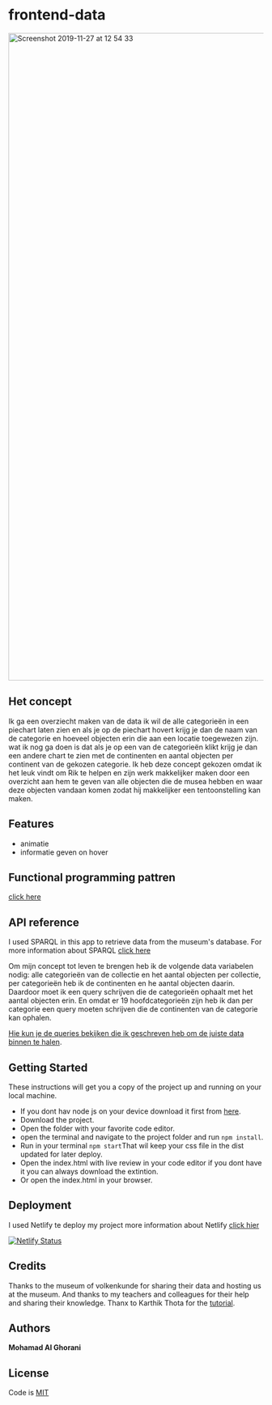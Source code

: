 # frontend-data

<img width="1280" alt="Screenshot 2019-11-27 at 12 54 33" src="https://user-images.githubusercontent.com/45425087/69721516-4b16eb00-1115-11ea-87a4-aefff7935f58.png">


## Het concept

Ik ga een overziecht maken van de data ik wil de alle categorieën in een piechart laten zien en als je op de piechart hovert krijg je dan de naam van de categorie en hoeveel objecten erin die aan een locatie toegewezen zijn. wat ik nog ga doen is dat als je op een van de categorieën klikt krijg je dan een andere chart te zien met de continenten en aantal objecten per continent van de gekozen categorie. Ik heb deze concept gekozen omdat ik het leuk vindt om Rik te helpen en zijn werk makkelijker maken door een overzicht aan hem te geven van alle objecten die de musea hebben en waar deze objecten vandaan komen zodat hij makkelijker een tentoonstelling kan maken.

## Features 
* animatie
* informatie geven on hover

## Functional programming pattren
[click here](https://github.com/MohamadAlGhorani/functional-programming/wiki/Data-opschonen) 

## API reference

I used SPARQL in this app to retrieve data from the museum's database. For more information about SPARQL [click here](https://nl.wikipedia.org/wiki/SPARQL)

Om mijn concept tot leven te brengen heb ik de volgende data variabelen nodig: alle categorieën van de collectie 
en het aantal objecten per collectie, per categorieën heb ik de continenten en he aantal objecten daarin. Daardoor moet ik een query schrijven die de categorieën ophaalt met het aantal objecten erin. En omdat er 19 hoofdcategorieën zijn heb ik dan per categorie een query moeten schrijven die de continenten van de categorie kan ophalen. 

[Hie kun je de queries bekijken die ik geschreven heb om de juiste data binnen te halen](https://github.com/MohamadAlGhorani/frontend-data/wiki/Data-en-SPARQUL-query).

## Getting Started

These instructions will get you a copy of the project up and running on your local machine.
* If you dont hav node js on your device download it first from [here](https://nodejs.org/en/).
* Download the project.
* Open the folder with your favorite code editor.
* open the terminal and navigate to the project folder and run ```npm install```. 
* Run in your terminal ``` npm start ```That wil keep your css file in the dist updated for later deploy.
* Open the index.html with live review in your code editor if you dont have it you can always download the extintion.
* Or open the index.html in your browser.


## Deployment
I used Netlify te deploy my project more information about Netlify [click hier](https://www.netlify.com)

[![Netlify Status](https://api.netlify.com/api/v1/badges/0e963bb2-7d04-48ff-89bd-0c927b04a952/deploy-status)](https://app.netlify.com/sites/frontend-data-cmd/deploys)


## Credits

Thanks to the museum of volkenkunde for sharing their data and hosting us at the museum. And thanks to my teachers and colleagues for their help and sharing their knowledge. Thanx to Karthik Thota for the [tutorial](https://www.youtube.com/watch?v=kK5kKA-0PUQ).


## Authors

**Mohamad Al Ghorani** 


## License

Code is [MIT](https://github.com/MohamadAlGhorani/functional-programming/blob/master/LICENSE)
